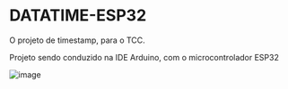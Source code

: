 # DATATIME-ESP32
O projeto de timestamp, para o TCC.


Projeto sendo conduzido na IDE Arduino, com o microcontrolador ESP32




![image](https://user-images.githubusercontent.com/70537487/224579479-53f0c7ec-1c94-45e2-b7d5-d8c45aa4b750.png)
